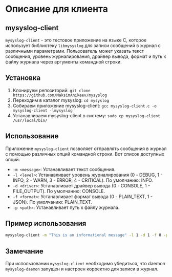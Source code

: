 # Описание для клиента
## mysyslog-client
`mysyslog-client` - это тестовое приложение на языке C, которое использует библиотеку `libmysyslog` для записи сообщений в журнал с различными параметрами. Пользователь может указать текст сообщения, уровень журналирования, драйвер вывода, формат и путь к файлу журнала через аргументы командной строки.

## Установка
1. Клонируем репозиторий: `git clone https://github.com/MaksimAnikeev/mysyslog`
2. Переходим в каталог mysyslog: `cd mysyslog`
3. Собираем приложение mysyslog-client: `gcc mysyslog-client.c -o mysyslog-client -lmysyslog`
4. Устанавливаем mysyslog-client в систему: `sudo cp mysyslog-client /usr/local/bin/`

## Использование

Приложение `mysyslog-client` позволяет отправлять сообщения в журнал с помощью различных опций командной строки. Вот список доступных опций:

* `-m <message>`: Устанавливает текст сообщения.
* `-l <level>`: Устанавливает уровень журналирования (0 - DEBUG, 1 - INFO, 2 - WARN, 3 - ERROR, 4 - CRITICAL). По умолчанию: INFO.
* `-d <driver>`: Устанавливает драйвер вывода (0 - CONSOLE, 1 - FILE_OUTPUT). По умолчанию: CONSOLE.
* `-f <format>`: Устанавливает формат вывода (0 - PLAIN_TEXT, 1 - JSON). По умолчанию: PLAIN_TEXT.
* `-p <path>`: Устанавливает путь к файлу журнала.


## Пример использования

```bash
mysyslog-client -m "This is an informational message" -l 1 -d 1 -f 0 -p "/var/log/mysyslog.log"
```
## Замечание

При использовании `mysyslog-client` необходимо убедиться, что daemon `mysyslog-daemon` запущен и настроен корректно для записи в журнал.
